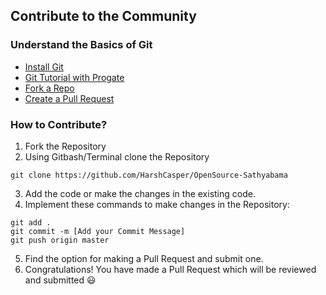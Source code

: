 ## Contribute to the Community

### Understand the Basics of Git

- [Install Git](https://www.edureka.co/blog/install-git/)
- [Git Tutorial with Progate](https://progate.com/languages/git)
- [Fork a Repo](https://help.github.com/en/articles/fork-a-repo)
- [Create a Pull Request](https://www.digitalocean.com/community/tutorials/how-to-create-a-pull-request-on-github)

### How to Contribute? 

1. Fork the Repository 
2. Using Gitbash/Terminal clone the Repository

```
git clone https://github.com/HarshCasper/OpenSource-Sathyabama
```
3. Add the code or make the changes in the existing code. 
4. Implement these commands to make changes in the Repository: 

```
git add .
git commit -m [Add your Commit Message]
git push origin master
```
5. Find the option for making a Pull Request and submit one. 
6. Congratulations! You have made a Pull Request which will be reviewed and submitted :smiley:
